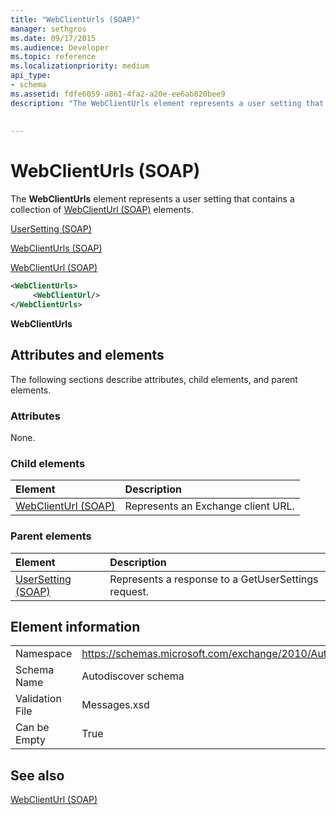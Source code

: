 ```yaml
---
title: "WebClientUrls (SOAP)"
manager: sethgros
ms.date: 09/17/2015
ms.audience: Developer
ms.topic: reference
ms.localizationpriority: medium
api_type:
- schema
ms.assetid: fdfe6059-a861-4fa2-a20e-ee6ab820bee9
description: "The WebClientUrls element represents a user setting that contains a collection of WebClientUrl (SOAP) elements."
 
 
---
```


# WebClientUrls (SOAP)

The **WebClientUrls** element represents a user setting that contains a collection of [WebClientUrl (SOAP)](webclienturl-soap.md) elements. 
  
[UserSetting (SOAP)](usersetting-soap.md)
  
[WebClientUrls (SOAP)](webclienturls-soap.md)
  
[WebClientUrl (SOAP)](webclienturl-soap.md)
  
```XML
<WebClientUrls>
     <WebClientUrl/>
</WebClientUrls>

```

 **WebClientUrls**
## Attributes and elements

The following sections describe attributes, child elements, and parent elements.
  
### Attributes

None.
  
### Child elements

|**Element**|**Description**|
|:-----|:-----|
|[WebClientUrl (SOAP)](webclienturl-soap.md) <br/> |Represents an Exchange client URL.  <br/> |
   
### Parent elements

|**Element**|**Description**|
|:-----|:-----|
|[UserSetting (SOAP)](usersetting-soap.md) <br/> |Represents a response to a GetUserSettings request.  <br/> |
   
## Element information

|||
|:-----|:-----|
|Namespace  <br/> |https://schemas.microsoft.com/exchange/2010/Autodiscover  <br/> |
|Schema Name  <br/> |Autodiscover schema  <br/> |
|Validation File  <br/> |Messages.xsd  <br/> |
|Can be Empty  <br/> |True  <br/> |
   
## See also



[WebClientUrl (SOAP)](webclienturl-soap.md)

